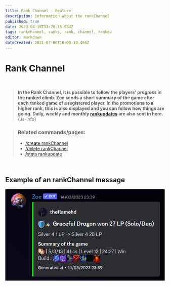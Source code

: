 ```yaml
---
title: Rank Channel - Feature
description: Information about the rankChannel
published: true
date: 2023-04-18T13:20:15.934Z
tags: rankchannel, ranks, rank, channel, ranked
editor: markdown
dateCreated: 2021-07-06T10:00:19.466Z
---
```


# Rank Channel

<br>

>**In the Rank Channel, it is possible to follow the players' progress in the ranked climb. Zoe sends a short summary of the game after each ranked game of a registered player. In the promotions to a higher rank, this is also displayed and you can follow how things are going. Daily, weekly and monthly [rankupdates](/en/commands/stats/rankupdate) are also sent in here.**
>{.is-info}

>### Related commands/pages:
>-   [/create rankChannel](/en/commands/create/rankChannel/)
>-   [/delete rankChannel](/en/commands/delete/rankChannel/)
>-   [/stats rankupdate](/en/commands/stats/rankupdate/)

<br>

## Example of an rankChannel message

![](/new_rankchannel_message.png)